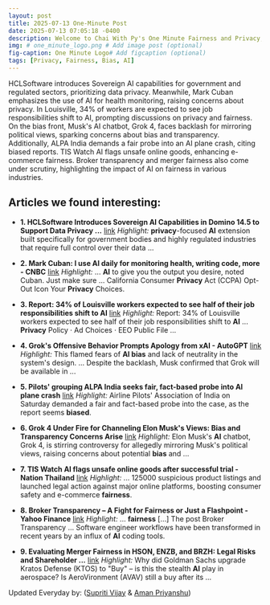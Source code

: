 ```yaml
---
layout: post
title: 2025-07-13 One-Minute Post
date: 2025-07-13 07:05:18 -0400
description: Welcome to Chai With Py's One Minute Fairness and Privacy, which aims to provide you the current happenings in the world of Fairness, Privacy, and AI.
img: # one_minute_logo.png # Add image post (optional)
fig-caption: One Minute Logo# Add figcaption (optional)
tags: [Privacy, Fairness, Bias, AI]
---
```


HCLSoftware introduces Sovereign AI capabilities for government and regulated sectors, prioritizing data privacy. Meanwhile, Mark Cuban emphasizes the use of AI for health monitoring, raising concerns about privacy. In Louisville, 34% of workers are expected to see job responsibilities shift to AI, prompting discussions on privacy and fairness. On the bias front, Musk's AI chatbot, Grok 4, faces backlash for mirroring political views, sparking concerns about bias and transparency. Additionally, ALPA India demands a fair probe into an AI plane crash, citing biased reports. TIS Watch AI flags unsafe online goods, enhancing e-commerce fairness. Broker transparency and merger fairness also come under scrutiny, highlighting the impact of AI on fairness in various industries.

## Articles we found interesting:

- **1. HCLSoftware Introduces Sovereign <b>AI</b> Capabilities in Domino 14.5 to Support Data <b>Privacy</b> ...** [link](https://themachinemaker.com/news/hclsoftware-introduces-sovereign-ai-capabilities-in-domino-14-5-to-support-data-privacy-needs-of-government-and-regulated-sectors/)
_Highlight:_ <b>privacy</b>-focused <b>AI</b> extension built specifically for government bodies and highly regulated industries that require full control over their data&nbsp;...

- **2. Mark Cuban: I use <b>AI</b> daily for monitoring health, writing code, more - CNBC** [link](https://www.cnbc.com/2025/07/11/mark-cuban-i-use-ai-daily-for-monitoring-health-writing-code-more.html)
_Highlight:_ ... <b>AI</b> to give you the output you desire, noted Cuban. Just make sure ... California Consumer <b>Privacy</b> Act (CCPA) Opt-Out Icon Your <b>Privacy</b> Choices.

- **3. Report: 34% of Louisville workers expected to see half of their job responsibilities shift to <b>AI</b>** [link](https://www.whas11.com/article/news/local/report-louisville-workers-expected-half-job-responsibilities-shift-ai/417-3b2cf090-b9bb-47d9-8b94-a1502b0a55ce)
_Highlight:_ Report: 34% of Louisville workers expected to see half of their job responsibilities shift to <b>AI</b> ... <b>Privacy</b> Policy &middot; Ad Choices &middot; EEO Public File&nbsp;...

- **4. Grok&#39;s Offensive Behavior Prompts Apology from xAI - AutoGPT** [link](https://autogpt.net/groks-offensive-behavior-prompts-apology-from-xai/)
_Highlight:_ This flamed fears of <b>AI bias</b> and lack of neutrality in the system&#39;s design. ... Despite the backlash, Musk confirmed that Grok will be available in&nbsp;...

- **5. Pilots&#39; grouping ALPA India seeks fair, fact-based probe into <b>AI</b> plane crash** [link](https://www.outlookbusiness.com/news/pilots-grouping-alpa-india-seeks-fair-fact-based-probe-into-ai-plane-crash)
_Highlight:_ Airline Pilots&#39; Association of India on Saturday demanded a fair and fact-based probe into the case, as the report seems <b>biased</b>.

- **6. Grok 4 Under Fire for Channeling Elon Musk&#39;s Views: <b>Bias</b> and Transparency Concerns Arise** [link](https://opentools.ai/news/grok-4-under-fire-for-channeling-elon-musks-views-bias-and-transparency-concerns-arise)
_Highlight:_ Elon Musk&#39;s <b>AI</b> chatbot, Grok 4, is stirring controversy for allegedly mirroring Musk&#39;s political views, raising concerns about potential <b>bias</b> and&nbsp;...

- **7. TIS Watch <b>AI</b> flags unsafe online goods after successful trial - Nation Thailand** [link](https://www.nationthailand.com/business/trade/40052474)
_Highlight:_ ... 125000 suspicious product listings and launched legal action against major online platforms, boosting consumer safety and e-commerce <b>fairness</b>.

- **8. Broker Transparency – A Fight for <b>Fairness</b> or Just a Flashpoint - Yahoo Finance** [link](https://finance.yahoo.com/news/broker-transparency-fight-fairness-just-200000986.html)
_Highlight:_ ... <b>fairness</b> […] The post Broker Transparency ... Software engineer workflows have been transformed in recent years by an influx of <b>AI</b> coding tools.

- **9. Evaluating Merger <b>Fairness</b> in HSON, ENZB, and BRZH: Legal Risks and Shareholder ...** [link](https://www.ainvest.com/news/evaluating-merger-fairness-hson-enzb-brzh-legal-risks-shareholder-stake-2507/)
_Highlight:_ Why did Goldman Sachs upgrade Kratos Defense (KTOS) to &quot;Buy&quot; – is this the stealth <b>AI</b> play in aerospace? Is AeroVironment (AVAV) still a buy after its&nbsp;...


Updated Everyday by: (<a href="https://supritivijay.github.io/">Supriti Vijay</a> & <a href="https://amanpriyanshu.github.io/">Aman Priyanshu</a>)
